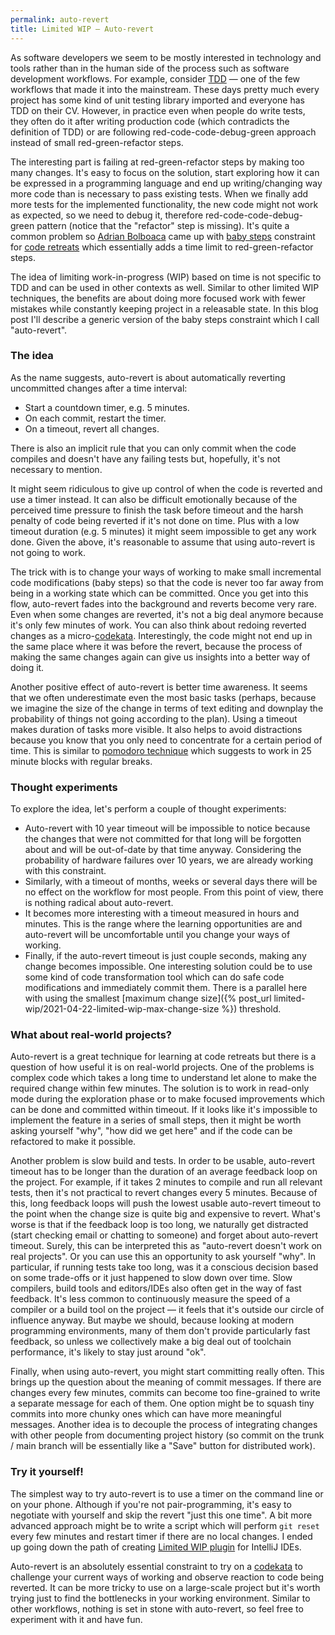 ```yaml
---
permalink: auto-revert
title: Limited WIP — Auto-revert
---
```


As software developers we seem to be mostly interested in technology and tools rather than in the human side of the process such as software development workflows. For example, consider [TDD] — one of the few workflows that made it into the mainstream. These days pretty much every project has some kind of unit testing library imported and everyone has TDD on their CV. However, in practice even when people do write tests, they often do it after writing production code (which contradicts the definition of TDD) or are following red-code-code-debug-green approach instead of small red-green-refactor steps.

The interesting part is failing at red-green-refactor steps by making too many changes. It's easy to focus on the solution, start exploring how it can be expressed in a programming language and end up writing/changing way more code than is necessary to pass existing tests. When we finally add more tests for the implemented functionality, the new code might not work as expected, so we need to debug it, therefore red-code-code-debug-green pattern (notice that the "refactor" step is missing). It's quite a common problem so [Adrian Bolboaca] came up with [baby steps] constraint for [code retreats] which essentially adds a time limit to red-green-refactor steps.

The idea of limiting work-in-progress (WIP) based on time is not specific to TDD and can be used in other contexts as well. Similar to other limited WIP techniques, the benefits are about doing more focused work with fewer mistakes while constantly keeping project in a releasable state. In this blog post I'll describe a generic version of the baby steps constraint which I call "auto-revert".


### The idea
As the name suggests, auto-revert is about automatically reverting uncommitted changes after a time interval:
- Start a countdown timer, e.g. 5 minutes.
- On each commit, restart the timer. 
- On a timeout, revert all changes.

There is also an implicit rule that you can only commit when the code compiles and doesn't have any failing tests but, hopefully, it's not necessary to mention.

It might seem ridiculous to give up control of when the code is reverted and use a timer instead. It can also be difficult emotionally because of the perceived time pressure to finish the task before timeout and the harsh penalty of code being reverted if it's not done on time. Plus with a low timeout duration (e.g. 5 minutes) it might seem impossible to get any work done. Given the above, it's reasonable to assume that using auto-revert is not going to work.

The trick with is to change your ways of working to make small incremental code modifications (baby steps) so that the code is never too far away from being in a working state which can be committed. Once you get into this flow, auto-revert fades into the background and reverts become very rare. Even when some changes are reverted, it's not a big deal anymore because it's only few minutes of work. You can also think about redoing reverted changes as a micro-[codekata]. Interestingly, the code might not end up in the same place where it was before the revert, because the process of making the same changes again can give us insights into a better way of doing it. 

Another positive effect of auto-revert is better time awareness. It seems that we often underestimate even the most basic tasks (perhaps, because we imagine the size of the change in terms of text editing and downplay the probability of things not going according to the plan). Using a timeout makes duration of tasks more visible. It also helps to avoid distractions because you know that you only need to concentrate for a certain period of time. This is similar to [pomodoro technique] which suggests to work in 25 minute blocks with regular breaks.


### Thought experiments
To explore the idea, let's perform a couple of thought experiments:
- Auto-revert with 10 year timeout will be impossible to notice because the changes that were not committed for that long will be forgotten about and will be out-of-date by that time anyway. Considering the probability of hardware failures over 10 years, we are already working with this constraint.
- Similarly, with a timeout of months, weeks or several days there will be no effect on the workflow for most people. From this point of view, there is nothing radical about auto-revert.
- It becomes more interesting with a timeout measured in hours and minutes. This is the range where the learning opportunities are and auto-revert will be uncomfortable until you change your ways of working.
- Finally, if the auto-revert timeout is just couple seconds, making any change becomes impossible. One interesting solution could be to use some kind of code transformation tool which can do safe code modifications and immediately commit them. There is a parallel here with using the smallest [maximum change size]({% post_url limited-wip/2021-04-22-limited-wip-max-change-size %}) threshold.


### What about real-world projects?
Auto-revert is a great technique for learning at code retreats but there is a question of how useful it is on real-world projects. One of the problems is complex code which takes a long time to understand let alone to make the required change within few minutes. The solution is to work in read-only mode during the exploration phase or to make focused improvements which can be done and committed within timeout. If it looks like it's impossible to implement the feature in a series of small steps, then it might be worth asking yourself "why", "how did we get here" and if the code can be refactored to make it possible.

Another problem is slow build and tests. In order to be usable, auto-revert timeout has to be longer than the duration of an average feedback loop on the project. For example, if it takes 2 minutes to compile and run all relevant tests, then it's not practical to revert changes every 5 minutes. Because of this, long feedback loops will push the lowest usable auto-revert timeout to the point when the change size is quite big and expensive to revert. What's worse is that if the feedback loop is too long, we naturally get distracted (start checking email or chatting to someone) and forget about auto-revert timeout. Surely, this can be interpreted this as "auto-revert doesn't work on real projects". Or you can use this an opportunity to ask yourself "why". In particular, if running tests take too long, was it a conscious decision based on some trade-offs or it just happened to slow down over time. Slow compilers, build tools and editors/IDEs also often get in the way of fast feedback. It's less common to continuously measure the speed of a compiler or a build tool on the project — it feels that it's outside our circle of influence anyway. But maybe we should, because looking at modern programming environments, many of them don't provide particularly fast feedback, so unless we collectively make a big deal out of toolchain performance, it's likely to stay just around "ok".

Finally, when using auto-revert, you might start committing really often. This brings up the question about the meaning of commit messages. If there are changes every few minutes, commits can become too fine-grained to write a separate message for each of them. One option might be to squash tiny commits into more chunky ones which can have more meaningful messages. Another idea is to decouple the process of integrating changes with other people from documenting project history (so commit on the trunk / main branch will be essentially like a "Save" button for distributed work).


### Try it yourself!
The simplest way to try auto-revert is to use a timer on the command line or on your phone. Although if you're not pair-programming, it's easy to negotiate with yourself and skip the revert "just this one time". A bit more advanced approach might be to write a script which will perform `git reset` every few minutes and restart timer if there are no local changes. I ended up going down the path of creating [Limited WIP plugin] for IntelliJ IDEs.

Auto-revert is an absolutely essential constraint to try on a [codekata] to challenge your current ways of working and observe reaction to code being reverted. It can be more tricky to use on a large-scale project but it's worth trying just to find the bottlenecks in your working environment. Similar to other workflows, nothing is set in stone with auto-revert, so feel free to experiment with it and have fun.


[TDD]: http://wiki.c2.com/?TestDrivenDevelopment
[Limited WIP plugin]: https://github.com/dkandalov/limited-wip
[Adrian Bolboaca]: https://twitter.com/adibolb
[baby steps]: https://blog.adrianbolboaca.ro/2013/01/the-history-of-taking-baby-steps
[code retreats]: https://www.coderetreat.org
[codekata]: http://codekata.com
[pomodoro technique]: https://en.wikipedia.org/wiki/Pomodoro_Technique